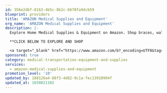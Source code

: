 ```yaml
---
id: 356e2dbf-8163-4b5c-8b2c-6670fa9dcb59
blueprint: providers
title: 'AMAZON Medical Supplies and Equipment'
org_name: 'AMAZON Medical Supplies and Equipment'
description: |-
  Explore Home Medical Supplies & Equipment on Amazon. Shop braces, walkers, canes, scooters, wheelchairs, bathroom aids, blood pressure monitors & more. 

  **CLICK BELOW TO EXPLORE AND SHOP

  <a target="_blank" href="https://www.amazon.com/b?_encoding=UTF8&tag=488299-20&linkCode=ur2&linkId=6b264481c0056f1fada173792cd154b5&camp=1789&creative=9325&node=3775161">Medical Supplies and Equipment</a>
sponsored: true
category: medical-transportation-equipment-and-supplies
services:
  - amazon-medical-supplies-and-equipment
promotion_level: '10'
updated_by: 188126a4-88f3-4d82-9c1a-fec13910994f
updated_at: 1650821102
---
```

